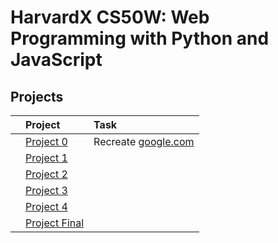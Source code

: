 # HarvardX CS50W: Web Programming with Python and JavaScript

## Projects

|     | Project                                                   | Task                              |
| :-- | :-------------------------------------------------------- | :-------------------------------- |
|     | [Project 0](harvardXW/project0/project0.html)             | Recreate [google.com](google.com) |
|     | [Project 1](harvardXW/project1/project1.html)             |                                   |
|     | [Project 2](harvardXW/project2/project2.html)             |                                   |
|     | [Project 3](harvardXW/project3/project3.html)             |                                   |
|     | [Project 4](harvardXW/project4/project4.html)             |                                   |
|     | [Project Final](harvardXW/finalProject/finalProject.html) |                                   |

